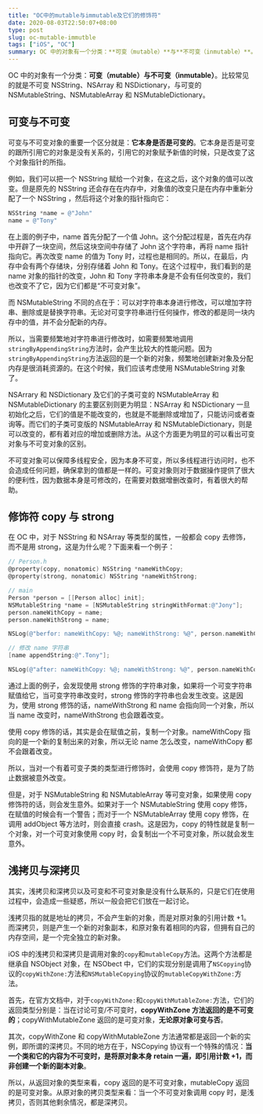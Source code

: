 ```yaml
---
title: "OC中的mutable与immutable及它们的修饰符"
date: 2020-08-03T22:50:07+08:00
type: post
slug: oc-mutable-immutble
tags: ["iOS", "OC"]
summary: OC 中的对象有一个分类：**可变（mutable）**与**不可变（inmutable）**。比较常见的就是不可变 NSString、NSArray 和 NSDictionary，与可变的 NSMutableString、NSMutableArray 和 NSMutableDictionary。
---
```


OC 中的对象有一个分类：**可变（mutable）**与**不可变（inmutable）**。比较常见的就是不可变 NSString、NSArray 和 NSDictionary，与可变的 NSMutableString、NSMutableArray 和 NSMutableDictionary。

## 可变与不可变

可变与不可变对象的重要一个区分就是：**它本身是否是可变的**。它本身是否是可变的跟所引用它的对象是没有关系的，引用它的对象赋予新值的时候，只是改变了这个对象指针的所指。

例如，我们可以把一个 NSString 赋给一个对象，在这之后，这个对象的值可以改变。但是原先的 NSString 还会存在在内存中，对象值的改变只是在内存中重新分配了一个 NSString ，然后将这个对象的指针指向它：

```objective-c
NSString *name = @"John"
name = @"Tony"
```

在上面的例子中，name 首先分配了一个值 John。这个分配过程是，首先在内存中开辟了一块空间，然后这块空间中存储了 John 这个字符串，再将 name 指针指向它。再次改变 name 的值为 Tony 时，过程也是相同的。所以，在最后，内存中会有两个存储块，分别存储着 John 和 Tony。在这个过程中，我们看到的是 name 对象的指针的改变，John 和 Tony 字符串本身是不会有任何改变的，我们也改变不了它，因为它们都是“不可变对象”。

而 NSMutableString 不同的点在于：可以对字符串本身进行修改，可以增加字符串、删除或是替换字符串。无论对可变字符串进行任何操作，修改的都是同一块内存中的值，并不会分配新的内存。

所以，当需要频繁地对字符串进行修改时，如需要频繁地调用`stringByAppendingString`方法时，会产生比较大的性能问题。因为`stringByAppendingString`方法返回的是一个新的对象，频繁地创建新对象及分配内存是很消耗资源的。在这个时候，我们应该考虑使用 NSMutableString 对象了。

NSArrary 和 NSDictionary 及它们的子类可变的 NSMutableArray 和 NSMutableDictionary 的主要区别则更为明显：NSArray 和 NSDictionary 一旦初始化之后，它们的值是不能改变的，也就是不能删除或增加了，只能访问或者查询等。而它们的子类可变版的 NSMutableArray 和 NSMutableDictionary，则是可以改变的，都有着对应的增加或删除方法。从这个方面更为明显的可以看出可变对象与不可变对象的区别。

不可变对象可以保障多线程安全，因为本身不可变，所以多线程进行访问时，也不会造成任何问题，确保拿到的值都是一样的。可变对象则对于数据操作提供了很大的便利性，因为数据本身是可修改的，在需要对数据增删改查时，有着很大的帮助。

## 修饰符 copy 与 strong

在 OC 中，对于 NSString 和 NSArray 等类型的属性，一般都会 copy 去修饰，而不是用 strong，这是为什么呢？下面来看一个例子：

```objective-c
// Person.h
@property(copy, nonatomic) NSString *nameWithCopy;
@property(strong, nonatomic) NSString *nameWithStrong;

// main
Person *person = [[Person alloc] init];
NSMutableString *name = [NSMutableString stringWithFormat:@"Jony"];
person.nameWithCopy = name;
person.nameWithStrong = name;

NSLog(@"berfor: nameWithCopy: %@; nameWithStrong: %@", person.nameWithCopy, person.nameWithStrong); // Jony; Jony

// 修改 name 字符串
[name appendString:@".Tony"];

NSLog(@"after: nameWithCopy: %@; nameWithStrong: %@", person.nameWithCopy, person.nameWithStrong); // Jony; Jony.Tony
```

通过上面的例子，会发现使用 strong 修饰的字符串对象，如果将一个可变字符串赋值给它，当可变字符串改变时，strong 修饰的字符串也会发生改变。这是因为，使用 strong 修饰的话，nameWithStrong 和 name 会指向同一个对象，所以当 name 改变时，nameWithStrong 也会跟着改变。

使用 copy 修饰的话，其实是会在赋值之前，复制一个对象。nameWithCopy 指向的是一个新的复制出来的对象，所以无论 name 怎么改变，nameWithCopy 都不会跟着改变。

所以，当对一个有着可变子类的类型进行修饰时，会使用 copy 修饰符，是为了防止数据被意外改变。

但是，对于 NSMutableString 和 NSMutableArray 等可变对象，如果使用 copy 修饰符的话，则会发生意外。如果对于一个 NSMutableString 使用 copy 修饰，在赋值的时候会有一个警告；而对于一个 NSMutableArray 使用 copy 修饰，在调用 addObject 等方法时，则会直接 crash。这是因为，copy 的特性就是复制一个对象，对一个可变对象使用 copy 时，会复制出一个不可变对象，所以就会发生意外。

## 浅拷贝与深拷贝

其实，浅拷贝和深拷贝以及可变和不可变对象是没有什么联系的，只是它们在使用过程中，会造成一些疑惑，所以一般会把它们放在一起讨论。

浅拷贝指的就是地址的拷贝，不会产生新的对象，而是对原对象的引用计数 +1。而深拷贝，则是产生一个新的对象副本，和原对象有着相同的内容，但拥有自己的内存空间，是一个完全独立的新对象。

iOS 中的浅拷贝和深拷贝是调用对象的`copy`和`mutableCopy`方法。这两个方法都是继承自 NSObject 对象，在 NSObect 中，它们的实现分别是调用了`NSCopying`协议的`copyWithZone:`方法和`NSMutableCopying`协议的`mutableCopyWithZone:`方法。

首先，在官方文档中，对于`copyWithZone:`和`copyWithMutableZone:`方法，它们的返回类型分别是：当在讨论可变/不可变时，**copyWithZone 方法返回的是不可变的**；copyWithMutableZone 返回的是可变对象，**无论原对象可变与否**。

其次，copyWithZone 和 copyWithMutableZone 方法通常都是返回一个新的实例，即所谓的深拷贝。不同的地方在于，NSCopying 协议有一个特殊的情况：**当一个类和它的内容为不可变时，是将原对象本身 retain 一遍，即引用计数 +1，而非创建一个新的副本对象**。

所以，从返回对象的类型来看，copy 返回的是不可变对象，mutableCopy 返回的是可变对象。从原对象的拷贝类型来看：当一个不可变对象调用 copy 时，是浅拷贝，否则其他剩余情况，都是深拷贝。